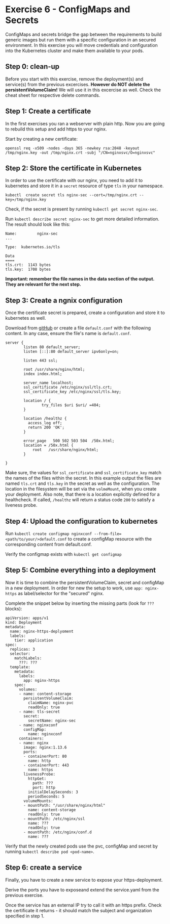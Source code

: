 # Exercise 6 - ConfigMaps and Secrets
ConfigMaps and secrets bridge the gap between the requirements to build generic images but run them with a specific configuration in an secured environment.
In this exercise you will move credentials and configuration into the Kubernetes cluster and make them available to your pods.

## Step 0: clean-up
Before you start with this exercise, remove the deployment(s) and service(s) from the previous excercises. **However do NOT delete the persistentVolumeClaim!** We will use it in this excercise as well. Check the cheat sheet for respective delete commands.

## Step 1: Create a certificate
In the first exercises you ran a webserver with plain http. Now you are going to rebuild this setup and add https to your nginx.

Start by creating a new certificate:

`openssl req -x509 -nodes -days 365 -newkey rsa:2048 -keyout /tmp/nginx.key -out /tmp/nginx.crt -subj "/CN=nginxsvc/O=nginxsvc"`

## Step 2: Store the certificate in Kubernetes
In order to use the certificate with our nginx, you need to add it to kubernetes and store it in a `secret` resource of type `tls` in your namespace.

`kubectl  create secret tls nginx-sec --cert=/tmp/nginx.crt --key=/tmp/nginx.key`

Check, if the secret is present by running `kubectl get secret nginx-sec`.

Run `kubectl describe secret nginx-sec` to get more detailed information. The result should look like this:

```
Name:         nginx-sec
...

Type:  kubernetes.io/tls

Data
====
tls.crt:  1143 bytes
tls.key:  1708 bytes
```

**Important: remember the file names in the data section of the output. They are relevant for the next step.**

## Step 3: Create a ngnix configuration
Once the certificate secret is prepared, create a configuration and store it to kubernetes as well.

Download from [gitHub](./solutions/06_default.conf) or create a file `default.conf` with the following content. In any case, ensure the file's name is `default.conf`.

```
server {
        listen 80 default_server;
        listen [::]:80 default_server ipv6only=on;

        listen 443 ssl;

        root /usr/share/nginx/html;
        index index.html;

        server_name localhost;
        ssl_certificate /etc/nginx/ssl/tls.crt;
        ssl_certificate_key /etc/nginx/ssl/tls.key;

        location / {
                try_files $uri $uri/ =404;
        }

        location /healthz {
          access_log off;
          return 200 'OK';
        }

        error_page   500 502 503 504  /50x.html;
        location = /50x.html {
            root   /usr/share/nginx/html;
        }

}
```

Make sure, the values for `ssl_certificate` and `ssl_certificate_key` match the names of the files within the secret. In this example output the files are named `tls.crt` and `tls.key` in the secret as well as the configuration. The location in the filesystem will be set via the `volmeMount`, when you create your deployment.
Also note, that there is a location explicitly defined for a healthcheck. If called, `/healthz` will return a status code `200` to satisfy a liveness probe.

## Step 4: Upload the configuration to kubernetes
Run `kubectl create configmap nginxconf --from-file=<path/to/your/>default.conf` to create a configMap resource with the corresponding content from default.conf.

Verify the configmap exists with `kubectl get configmap`

## Step 5: Combine everything into a deployment
Now it is time to combine the persistentVolumeClaim, secret and configMap in a new deployment. In order for new the setup to work, use `app: nginx-https` as label/selector for the "secured" nginx.

Complete the snippet below by inserting the missing parts (look for `???` blocks):

```
apiVersion: apps/v1
kind: Deployment
metadata:
  name: nginx-https-deplyoment
  labels:
    tier: application
spec:
  replicas: 3
  selector:
    matchLabels:
      ???: ???
  template:
    metadata:
      labels:
        app: nginx-https
    spec:
      volumes:
      - name: content-storage
        persistentVolumeClaim:
          claimName: nginx-pvc
          readOnly: true
      - name: tls-secret
        secret:
          secretName: nginx-sec
      - name: nginxconf
        configMap:
          name: nginxconf
      containers:
      - name: nginx
        image: nginx:1.13.6
        ports:
        - containerPort: 80
          name: http
        - containerPort: 443
          name: https
        livenessProbe:
          httpGet:
            path: ???
            port: http
          initialDelaySeconds: 3
          periodSeconds: 5
        volumeMounts:
        - mountPath: "/usr/share/nginx/html"
          name: content-storage
          readOnly: true
        - mountPath: /etc/nginx/ssl
          name: ???
          readOnly: true
        - mountPath: /etc/nginx/conf.d
          name: ???
```

Verify that the newly created pods use the pvc, configMap and secret by running `kubectl describe pod <pod-name>`.

## Step 6: create a service
Finally, you have to create a new service to expose your https-deployment.

Derive the ports you have to exposeand extend the service.yaml from the previous exercise.

Once the service has an external IP try to call it with an https prefix. Check the certificate it returns - it should match the subject and organization specified in step 1.
